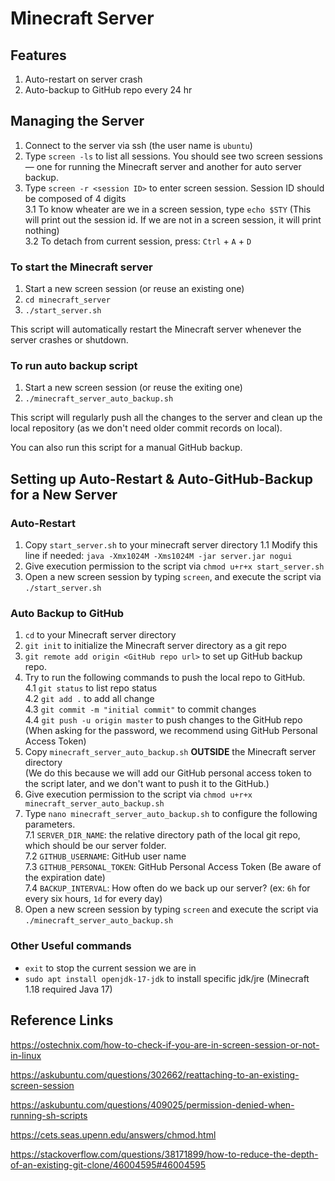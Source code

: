# Minecraft Server

## Features
1. Auto-restart on server crash
2. Auto-backup to GitHub repo every 24 hr

## Managing the Server

1. Connect to the server via ssh (the user name is `ubuntu`)
2. Type `screen -ls` to list all sessions.
You should see two screen sessions — one for running the Minecraft server and another for auto server backup.
3. Type `screen -r <session ID>` to enter screen session. Session ID should be composed of 4 digits  
    3.1 To know wheater are we in a screen session, type `echo $STY` (This will print out the session id. If we are not in a screen session, it will print nothing)  
    3.2 To detach from current session, press: `Ctrl` + `A` + `D`
    
### To start the Minecraft server
1. Start a new screen session (or reuse an existing one) 
2. `cd minecraft_server`
3. `./start_server.sh`

This script will automatically restart the Minecraft server whenever the server crashes or shutdown.
    
### To run auto backup script
1. Start a new screen session (or reuse the exiting one) 
2. `./minecraft_server_auto_backup.sh`  

This script will regularly push all the changes to the server and clean up the local repository (as we don't need older commit records on local).

You can also run this script for a manual GitHub backup.

## Setting up Auto-Restart & Auto-GitHub-Backup for a New Server
### Auto-Restart
1. Copy `start_server.sh` to your minecraft server directory
    1.1 Modify this line if needed: `java -Xmx1024M -Xms1024M -jar server.jar nogui`
2. Give execution permission to the script via `chmod u+r+x start_server.sh`
3. Open a new screen session by typing `screen`, and execute the script via `./start_server.sh`

### Auto Backup to GitHub
1. `cd` to your Minecraft server directory
2. `git init` to initialize the Minecraft server directory as a git repo
3. `git remote add origin <GitHub repo url>` to set up GitHub backup repo.
4. Try to run the following commands to push the local repo to GitHub.  
    4.1  `git status` to list repo status  
    4.2 `git add .` to add all change  
    4.3 `git commit -m "initial commit"` to commit changes   
    4.4 `git push -u origin master` to push changes to the GitHub repo  
    (When asking for the password, we recommend using GitHub Personal Access Token) 
5. Copy `minecraft_server_auto_backup.sh` **OUTSIDE** the Minecraft server directory  
   (We do this because we will add our GitHub personal access token to the script later, and we don't want to push it to the GitHub.)
6. Give execution permission to the script via `chmod u+r+x minecraft_server_auto_backup.sh`
7. Type `nano minecraft_server_auto_backup.sh` to configure the following parameters.  
    7.1 `SERVER_DIR_NAME`: the relative directory path of the local git repo, which should be our server folder.  
    7.2 `GITHUB_USERNAME`: GitHub user name  
    7.3 `GITHUB_PERSONAL_TOKEN`: GitHub Personal Access Token (Be aware of the expiration date)  
    7.4 `BACKUP_INTERVAL`: How often do we back up our server? (ex: `6h` for every six hours, `1d` for every day)  
8. Open a new screen session by typing `screen` and execute the script via `./minecraft_server_auto_backup.sh`

### Other Useful commands    
* `exit` to stop the current session we are in
* `sudo apt install openjdk-17-jdk` to install specific jdk/jre (Minecraft 1.18 required Java 17)
    
## Reference Links
https://ostechnix.com/how-to-check-if-you-are-in-screen-session-or-not-in-linux
    
https://askubuntu.com/questions/302662/reattaching-to-an-existing-screen-session

https://askubuntu.com/questions/409025/permission-denied-when-running-sh-scripts

https://cets.seas.upenn.edu/answers/chmod.html

https://stackoverflow.com/questions/38171899/how-to-reduce-the-depth-of-an-existing-git-clone/46004595#46004595
